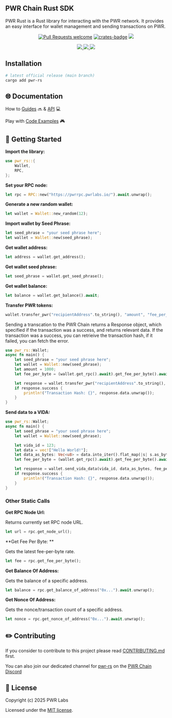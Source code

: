 ## PWR Chain Rust SDK

PWR Rust is a Rust library for interacting with the PWR network.
It provides an easy interface for wallet management and sending transactions on PWR.

<div align="center">
<!-- markdownlint-restore -->

[![Pull Requests welcome](https://img.shields.io/badge/PRs-welcome-ff69b4.svg?style=flat-square)](https://github.com/pwrlabs/pwrrs/issues?q=is%3Aissue+is%3Aopen+label%3A%22help+wanted%22)
[![crates-badge](https://img.shields.io/crates/v/pwr-rs.svg)](https://crates.io/crates/pwr-rs)
<a href="https://github.com/pwrlabs/pwrrs/blob/main/LICENSE/">
  <img src="https://img.shields.io/badge/license-MIT-black">
</a>
<!-- <a href="https://github.com/pwrlabs/pwrrs/stargazers">
  <img src='https://img.shields.io/github/stars/pwrlabs/pwrrs?color=yellow' />
</a> -->
<a href="https://pwrlabs.io/">
  <img src="https://img.shields.io/badge/powered_by-PWR Chain-navy">
</a>
<a href="https://www.youtube.com/@pwrlabs">
  <img src="https://img.shields.io/badge/Community%20calls-Youtube-red?logo=youtube"/>
</a>
<a href="https://twitter.com/pwrlabs">
  <img src="https://img.shields.io/twitter/follow/pwrlabs?style=social"/>
</a>

</div>

## Installation

```bash
# latest official release (main branch)
cargo add pwr-rs
```

## 🌐 Documentation

How to [Guides](https://docs.pwrlabs.io/pwrchain/overview) 🔜 & [API](https://docs.pwrlabs.io/developers/developing-on-pwr-chain/what-is-a-decentralized-application) 💻

Play with [Code Examples](https://github.com/keep-pwr-strong/pwr-examples/) 🎮

## 💫 Getting Started

**Import the library:**

```rust
use pwr_rs::{
    Wallet, 
    RPC, 
};
```

**Set your RPC node:**

```rust
let rpc = RPC::new("https://pwrrpc.pwrlabs.io/").await.unwrap();
```

**Generate a new random wallet:**

```rust
let wallet = Wallet::new_random(12);
```

**Import wallet by Seed Phrase:**

```rust
let seed_phrase = "your seed phrase here";
let wallet = Wallet::new(seed_phrase);
```

**Get wallet address:**

```rust
let address = wallet.get_address();
```

**Get wallet seed phrase:**

```rust
let seed_phrase = wallet.get_seed_phrase();
```

**Get wallet balance:**

```rust
let balance = wallet.get_balance().await;
```

**Transfer PWR tokens:**

```rust
wallet.transfer_pwr("recipientAddress".to_string(), "amount", "fee_per_byte").await;
```

Sending a transcation to the PWR Chain returns a Response object, which specified if the transaction was a success, and returns relevant data.
If the transaction was a success, you can retrieive the transaction hash, if it failed, you can fetch the error.

```rust
use pwr_rs::Wallet;
async fn main() {
    let seed_phrase = "your seed phrase here";
    let wallet = Wallet::new(seed_phrase);
    let amount = 1000;
    let fee_per_byte = (wallet.get_rpc().await).get_fee_per_byte().await.unwrap();

    let response = wallet.transfer_pwr("recipientAddress".to_string(), amount, fee_per_byte).await;
    if response.success {
        println!("Transaction Hash: {}", response.data.unwrap());
    }
}
```

**Send data to a VIDA:**

```rust
use pwr_rs::Wallet;
async fn main() {
    let seed_phrase = "your seed phrase here";
    let wallet = Wallet::new(seed_phrase);

    let vida_id = 123;
    let data = vec!["Hello World!"];
    let data_as_bytes: Vec<u8> = data.into_iter().flat_map(|s| s.as_bytes().to_vec()).collect();
    let fee_per_byte = (wallet.get_rpc().await).get_fee_per_byte().await.unwrap();

    let response = wallet.send_vida_data(vida_id, data_as_bytes, fee_per_byte).await;
    if response.success {
        println!("Transaction Hash: {}", response.data.unwrap());
    }
}
```

### Other Static Calls

**Get RPC Node Url:**

Returns currently set RPC node URL.

```rust
let url = rpc.get_node_url();
```

**Get Fee Per Byte: **

Gets the latest fee-per-byte rate.

```rust
let fee = rpc.get_fee_per_byte();
```

**Get Balance Of Address:**

Gets the balance of a specific address.

```rust
let balance = rpc.get_balance_of_address("0x...").await.unwrap();
```

**Get Nonce Of Address:**

Gets the nonce/transaction count of a specific address.

```rust
let nonce = rpc.get_nonce_of_address("0x...").await.unwrap();
```

## ✏️ Contributing

If you consider to contribute to this project please read [CONTRIBUTING.md](https://github.com/pwrlabs/pwrrs/blob/main/CONTRIBUTING.md) first.

You can also join our dedicated channel for [pwr-rs](https://discord.com/channels/1141787507189624992/1180224756033790014) on the [PWR Chain Discord](https://discord.com/invite/YASmBk9EME)

## 📜 License

Copyright (c) 2025 PWR Labs

Licensed under the [MIT license](https://github.com/pwrlabs/pwrrs/blob/main/LICENSE).

